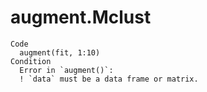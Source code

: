 # augment.Mclust

    Code
      augment(fit, 1:10)
    Condition
      Error in `augment()`:
      ! `data` must be a data frame or matrix.

